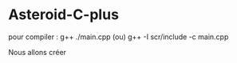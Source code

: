 # Asteroid-C-plus

pour compiler : g++ ./main.cpp (ou) g++ -I scr/include -c main.cpp 

Nous allons créer